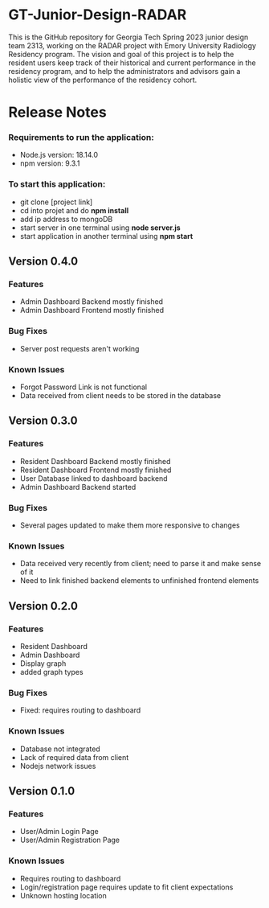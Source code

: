 # GT-Junior-Design-RADAR
This is the GitHub repository for Georgia Tech Spring 2023 junior design team 2313, working on the RADAR project with Emory University Radiology Residency program. The vision and goal of this project is to help the resident users keep track of their historical and current performance in the residency program, and to help the administrators and advisors gain a holistic view of the performance of the residency cohort.

# Release Notes

### Requirements to run the application:
* Node.js version: 18.14.0
* npm version: 9.3.1

### To start this application:
* git clone [project link]
* cd into projet and do **npm install**
* add ip address to mongoDB
* start server in one terminal using **node server.js**
* start application in another terminal using **npm start**  

## Version 0.4.0

### Features
* Admin Dashboard Backend mostly finished
* Admin Dashboard Frontend mostly finished

### Bug Fixes
* Server post requests aren't working

### Known Issues
* Forgot Password Link is not functional
* Data received from client needs to be stored in the database

## Version 0.3.0

### Features
* Resident Dashboard Backend mostly finished
* Resident Dashboard Frontend mostly finished
* User Database linked to dashboard backend
* Admin Dashboard Backend started

### Bug Fixes
* Several pages updated to make them more responsive to changes

### Known Issues
* Data received very recently from client; need to parse it and make sense of it
* Need to link finished backend elements to unfinished frontend elements

## Version 0.2.0

### Features
* Resident Dashboard
* Admin Dashboard
* Display graph
* added graph types

### Bug Fixes
* Fixed: requires routing to dashboard

### Known Issues
* Database not integrated
* Lack of required data from client
* Nodejs network issues

## Version 0.1.0

### Features
* User/Admin Login Page
* User/Admin Registration Page

### Known Issues
* Requires routing to dashboard
* Login/registration page requires update to fit client expectations
* Unknown hosting location
